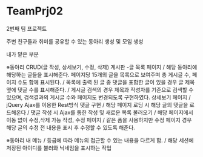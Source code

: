 # TeamPrj02
2번째 팀 프로젝트


주변 친구들과 취미를 공유할 수 있는 동아리 생성 및 모임 생성

내가 맡은 부분

※동아리 CRUD(글 작성, 상세보기, 수정, 삭제) 게시판
-글 목록 페이지
/ 해당 동아리에 해당하는 글들을 표시해준다. 페이지당 15개의 글을 목록으로 보여주며 총 게시글 수, 페이지 수도 함께 표시된다.
/ 목록에 출력 된 글 중 댓글을 포함한 글이 있을 경우 글 제목 옆에 댓글 수를 표시해준다.
/ 게시글 검색의 경우 제목과 작성자를 기준으로 검색할 수 있으며, 검색결과의 게시글 수와 페이지도 변경되도록 구현하였다.
상세보기 페이지
/ jQuery Ajax를 이용한 Rest방식 댓글 구현
/ 해당 페이지 로딩 시 해당 글의 댓글을 로드해온다
/ 댓글 작성 시 Ajax를 통한 작성 및 새로운 목록 불러오기
/ 해당 페이지에서 이동 없이 수정,삭제 가능
작성, 수정 페이지
/ 같은 폼을 사용하지만 수정 페이지 경우 해당 글의 수정 전 내용을 표시 후 수정할 수 있도록 해준다.


※동아리 내 메뉴
/ 등급에 따라 메뉴의 접근할 수 있는 내용을 다르게 함.
/ 해당 세션에 저장된 아이디를 불러와 닉네임을 표시하는 작업
